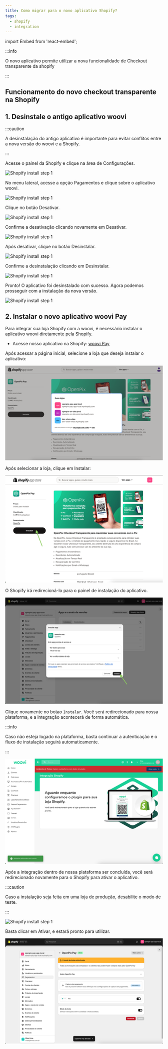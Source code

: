 ```yaml
---
title: Como migrar para o novo aplicativo Shopify?
tags:
  - shopify
  - integration
---
```

import Embed from 'react-embed';

:::info

O novo aplicativo permite utilizar a nova funcionalidade de Checkout transparente da shopify

:::

## Funcionamento do novo checkout transparente na Shopify

<Embed url='https://www.youtube.com/watch?v=KunqUjHkgU4' />

## 1. Desinstale o antigo aplicativo woovi

:::caution

A desinstalação do antigo aplicativo é importante para evitar conflitos entre a nova versão do woovi e a Shopify.

:::

Acesse o painel da Shopify e clique na área de Configurações.

![Shopify install step 1](./__assets__/shopify-uninstall-step-1.png)

No menu lateral, acesse a opção Pagamentos e clique sobre o aplicativo woovi.

![Shopify install step 1](./__assets__/shopify-uninstall-step-2.png)

Clique no botão Desativar.

![Shopify install step 1](./__assets__/shopify-uninstall-step-3.png)

Confirme a desativação clicando novamente em Desativar.

![Shopify install step 1](./__assets__/shopify-uninstall-step-4.png)

Após desativar, clique no botão Desinstalar.

![Shopify install step 1](./__assets__/shopify-uninstall-step-5.png)

Confirme a desinstalação clicando em Desinstalar.

![Shopify install step 1](./__assets__/shopify-uninstall-step-6.png)

Pronto! O aplicativo foi desinstalado com sucesso. Agora podemos prosseguir com a instalação da nova versão.

![Shopify install step 1](./__assets__/shopify-uninstall-step-7.png)

## 2. Instalar o novo aplicativo woovi Pay

Para integrar sua loja Shopify com a woovi, é necessário instalar o aplicativo woovi diretamente pela Shopify.

- Acesse nosso aplicativo na Shopify: [woovi Pay](https://apps.shopify.com/woovi-pay-app-prod)

Após acessar a página inicial, selecione a loja que deseja instalar o aplicativo:

![Shopify install step 1](./__assets__/shopify-install-step-1.png)

Após selecionar a loja, clique em Instalar:

![Shopify ](./__assets__/shopify-install-step-2.png)

O Shopify irá redirecioná-lo para o painel de instalação do aplicativo.

![Shopify install step 1](./__assets__/shopify-install-step-3.png)

Clique novamente no botao `Instalar`. Você será redirecionado para nossa plataforma, e a integração acontecerá de forma automática.

:::info

Caso não esteja logado na plataforma, basta continuar a autenticação e o fluxo de instalação seguirá automaticamente.

:::

![Shopify install step 1](./__assets__/shopify-install-step-4.png)

Após a integração dentro de nossa plataforma ser concluída, você será redirecionado novamente para o Shopify para ativar o aplicativo.

:::caution

Caso a instalação seja feita em uma loja de produção, desabilite o modo de teste.

:::

![Shopify install step 1](./__assets__/shopify-install-op.png)

Basta clicar em Ativar, e estará pronto para utilizar.

![Shopify install step 1](./__assets__/shopify-install-step-6.png)

